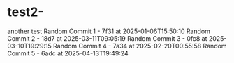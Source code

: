 # test2-
another test 
Random Commit 1 - 7f31 at 2025-01-06T15:50:10
Random Commit 2 - 18d7 at 2025-03-11T09:05:19
Random Commit 3 - 0fc8 at 2025-03-10T19:29:15
Random Commit 4 - 7a34 at 2025-02-20T00:55:58
Random Commit 5 - 6adc at 2025-04-13T19:49:24
